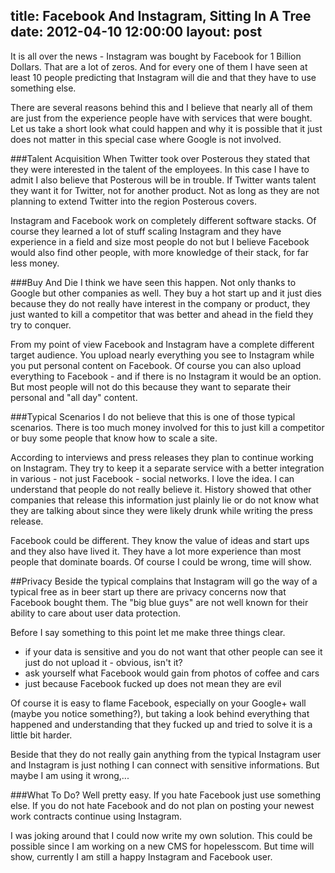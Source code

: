 title: Facebook And Instagram, Sitting In A Tree
date: 2012-04-10 12:00:00
layout: post
---
It is all over the news - Instagram was bought by Facebook for 1 Billion
Dollars. That are a lot of zeros. And for every one of them I have seen
at least 10 people predicting that Instagram will die and that they have
to use something else.
<!--MORE-->

There are several reasons behind this and I believe that nearly all of 
them are just
from the experience people have with services that were bought. Let us
take a short look what could happen and why it is possible that it just
does not matter in this special case where Google is not involved.

###Talent Acquisition
When Twitter took over Posterous they stated that they were interested
in the talent of the employees. In this case I have to admit I also
believe that Posterous will be in trouble. If Twitter wants talent they
want it for Twitter, not for another product. Not as long as they are
not planning to extend Twitter into the region Posterous covers.

Instagram and Facebook work on completely different software stacks.
Of course they learned a lot of stuff scaling Instagram and they have
experience in a field and size most people do not but I believe Facebook
would also find other people, with more knowledge of their stack, for
far less money.

###Buy And Die
I think we have seen this happen. Not only thanks to Google but other
companies as well. They buy a hot start up and it just dies because they
do not really have interest in the company or product, they just wanted
to kill a competitor that was better and ahead in the field they try
to conquer.

From my point of view Facebook and Instagram have a complete different
target audience. You upload nearly everything you see to Instagram while
you put personal content on Facebook. Of course you can also upload
everything to Facebook - and if there is no Instagram it would be an
option. But most people will not do this because they want to separate
their personal and "all day" content.

###Typical Scenarios
I do not believe that this is one of those typical scenarios. There is too
much money involved for this to just kill a competitor or buy some people
that know how to scale a site.

According to interviews and press releases they plan to continue working
on Instagram. They try to keep it a separate service with a better
integration in various - not just Facebook - social networks. I love the
idea. I can understand that people do not really believe it. History showed
that other companies that release this information just plainly lie or
do not know what they are talking about since they were likely drunk while
writing the press release.

Facebook could be different. They know the value of ideas and start ups
and they also have lived it. They have a lot more experience than most
people that dominate boards. Of course I could be wrong, time will show.

##Privacy
Beside the typical complains that Instagram will go the way of a typical
free as in beer start up there are privacy concerns now that Facebook
bought them. The "big blue guys" are not well known for their ability
to care about user data protection.

Before I say something to this point let me make three things clear.

  * if your data is sensitive and you do not want that other people can
    see it just do not upload it - obvious, isn't it?
  * ask yourself what Facebook would gain from photos of coffee and cars
  * just because Facebook fucked up does not mean they are evil

Of course it is easy to flame Facebook, especially on your Google+ wall
(maybe you notice something?), but taking a look behind everything that
happened and understanding that they fucked up and tried to solve it
is a little bit harder.

Beside that they do not really gain anything from the typical Instagram
user and Instagram is just nothing I can connect with sensitive
informations. But maybe I am using it wrong,...

###What To Do?
Well pretty easy. If you hate Facebook just use something else. If you
do not hate Facebook and do not plan on posting your newest work 
contracts continue using Instagram.

I was joking around that I could now write my own solution. This could
be possible since I am working on a new CMS for hopelesscom. But time will 
show, currently I am still a happy Instagram and Facebook user.